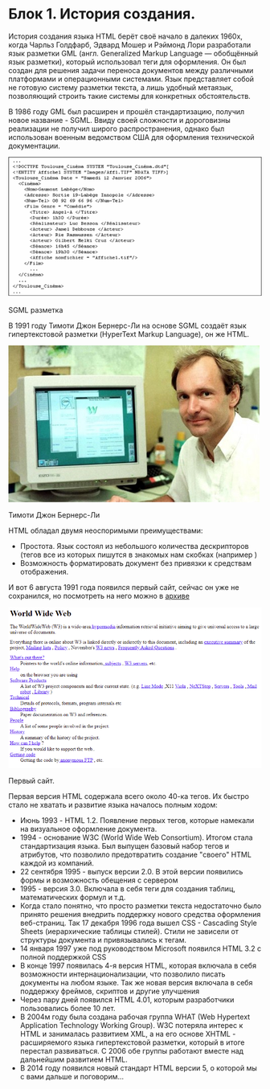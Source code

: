 # Блок 1. История создания.

История создания языка HTML берёт своё начало в далеких 1960х, когда Чарльз Голдфарб, Эдвард Мошер и Рэймонд Лори разработали язык разметки GML (англ. Generalized Markup Language — обобщённый язык разметки), который использовал теги для оформления. Он был создан для решения задачи переноса документов между различными платформами и операционными системами. Язык представляет собой не готовую систему разметки текста, а лишь удобный метаязык, позволяющий строить такие системы для конкретных обстоятельств.

В 1986 году GML был расширен и прошёл стандартизацию, получил новое название - SGML. Ввиду своей сложности и дороговизны реализации не получил широго распространения, однако был использован военным ведомством США для оформления технической документации. 

![%D0%91%D0%BB%D0%BE%D0%BA%201%20%D0%98%D1%81%D1%82%D0%BE%D1%80%D0%B8%D1%8F%20%D1%81%D0%BE%D0%B7%D0%B4%D0%B0%D0%BD%D0%B8%D1%8F%2094c23177a9ec4a069d6b7c207e54f052/Untitled.png](../HTML%20+%20CSS/Лекция%201%20HTML%20+%20CSS%20a1bcdb89ba7744a692a73863648e50df/Блок%201%20История%20создания%2094c23177a9ec4a069d6b7c207e54f052/Untitled.png)

SGML разметка

В 1991 году Тимоти Джон Бернерс-Ли на основе SGML создаёт язык гипертекстовой разметки (HyperText Markup Language), он же HTML. 

![%D0%91%D0%BB%D0%BE%D0%BA%201%20%D0%98%D1%81%D1%82%D0%BE%D1%80%D0%B8%D1%8F%20%D1%81%D0%BE%D0%B7%D0%B4%D0%B0%D0%BD%D0%B8%D1%8F%2094c23177a9ec4a069d6b7c207e54f052/Untitled%201.png](../HTML%20+%20CSS/Лекция%201%20HTML%20+%20CSS%20a1bcdb89ba7744a692a73863648e50df/Блок%201%20История%20создания%2094c23177a9ec4a069d6b7c207e54f052/Untitled%201.png)

Тимоти Джон Бернерс-Ли

HTML обладал двумя неоспоримыми преимуществами:

- Простота. Язык состоял из небольшого количества дескрипторов (тегов все из которых пишутся в знакомых нам скобках (например <img>)
- Возможность форматировать документ без привязки к средствам отображения.

И вот 6 августа 1991 года появился первый сайт, сейчас он уже не сохранился, но посмотреть на него можно в [архиве](http://info.cern.ch/hypertext/WWW/TheProject.html)

![%D0%91%D0%BB%D0%BE%D0%BA%201%20%D0%98%D1%81%D1%82%D0%BE%D1%80%D0%B8%D1%8F%20%D1%81%D0%BE%D0%B7%D0%B4%D0%B0%D0%BD%D0%B8%D1%8F%2094c23177a9ec4a069d6b7c207e54f052/Untitled%202.png](../HTML%20+%20CSS/Лекция%201%20HTML%20+%20CSS%20a1bcdb89ba7744a692a73863648e50df/Блок%201%20История%20создания%2094c23177a9ec4a069d6b7c207e54f052/Untitled%202.png)

Первый сайт.

Первая версия HTML содержала всего около 40-ка тегов. Их быстро стало не хватать и развитие языка началось полным ходом:

- Июнь 1993 - HTML 1.2. Появление первых тегов, которые намекали на визуальное оформление документа.
- 1994 - основание W3C (World Wide Web Consortium). Итогом стала стандартизация языка. Был выпущен базовый набор тегов и атрибутов, что позволило предотвратить создание "своего" HTML каждой из компаний.
- 22 сентября 1995 - выпуск версии 2.0. В этой версии появились формы и возможность обещения с сервером
- 1995 - версия 3.0. Включала в себя теги для создания таблиц, математических формул и т.д.
- Когда стало понятно, что просто разметки текста недостаточно было принято решения внедрить поддержку нового средства оформления веб-страниц. Так 17 декабря 1996 года вышел CSS - Cascading Style Sheets (иерархические таблицы стилей). Стили не зависели от структуры документа и привязывались к тегам.
- 14 января 1997 уже под руководством Microsoft появился HTML 3.2 c полной поддержкой CSS
- В конце 1997 появилась 4-я версия HTML, которая включала в себя возможности интернационализации, что позволило писать документы на любом языке. Так же новая версия включала в себя поддержку фреймов, скриптов и другие улучшения
- Через пару дней появился HTML 4.01, которым разработчики пользовались более 10 лет.
- В 2004м году была создана рабочая группа WHAT (Web Hypertext Application Technology Working Group). W3С потеряла интерес к HTML и занималась развитием XML, а на его основе XHTML - расширяемого языка гипертекстовой разметки, который в итоге перестал развиваться. С 2006 обе группы работают вместе над дальнейшим развитием HTML.
- В 2014 году появился новый стандарт HTML версии 5, о которой мы с вами дальше и поговорим...